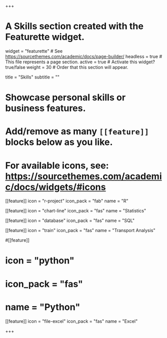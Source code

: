 +++
# A Skills section created with the Featurette widget.
widget = "featurette"  # See https://sourcethemes.com/academic/docs/page-builder/
headless = true  # This file represents a page section.
active = true  # Activate this widget? true/false
weight = 30  # Order that this section will appear.

title = "Skills"
subtitle = ""

# Showcase personal skills or business features.
# 
# Add/remove as many `[[feature]]` blocks below as you like.
# 
# For available icons, see: https://sourcethemes.com/academic/docs/widgets/#icons

[[feature]]
  icon = "r-project"
  icon_pack = "fab"
  name = "R"

[[feature]]
  icon = "chart-line"
  icon_pack = "fas"
  name = "Statistics"
  
[[feature]]
  icon = "database"
  icon_pack = "fas"
  name = "SQL"
  
[[feature]]
  icon = "train"
  icon_pack = "fas"
  name = "Transport Analysis"
  
#[[feature]]
#  icon = "python"
#  icon_pack = "fas"
#  name = "Python"
  
[[feature]]
  icon = "file-excel"
  icon_pack = "fas"
  name = "Excel"
  
  
  

+++
